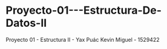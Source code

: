 # Proyecto-01---Estructura-De-Datos-II
Proyecto 01 - Estructura II - Yax Puác Kevin Miguel - 1529422 
